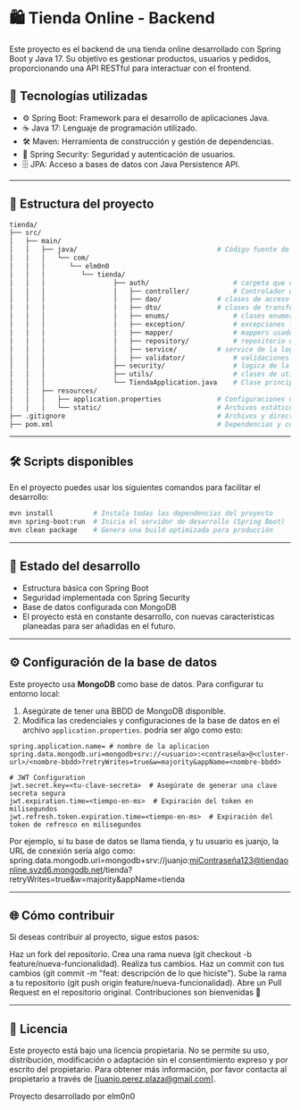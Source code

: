 # 🛍️ Tienda Online - Backend

Este proyecto es el backend de una tienda online desarrollado con Spring Boot y Java 17. Su objetivo es gestionar productos, usuarios y pedidos, proporcionando una API RESTful para interactuar con el frontend.

## 🚀 Tecnologías utilizadas

- ⚙️ Spring Boot: Framework para el desarrollo de aplicaciones Java.
- ☕ Java 17: Lenguaje de programación utilizado.
- 🛠️ Maven: Herramienta de construcción y gestión de dependencias.
- 🔐 Spring Security: Seguridad y autenticación de usuarios.
- 🗄️ JPA: Acceso a bases de datos con Java Persistence API.

---

## 📁 Estructura del proyecto

```bash
tienda/
├── src/
│   ├── main/
│   │   ├── java/           						# Código fuente de la aplicación
│   │   │   └── com/
│   │   │	   └── elm0n0
│   │   │		  └── tienda/
│   │   │           	  ├── auth/  					# carpeta que da nombre al servicio que controla
│   │   │           	  │	  ├── controller/			# Controlador de auth
│   │   │           	  │	  ├── dao/				# clases de acceso a bbdd de auth
│   │   │           	  │	  ├── dto/				# clases de transferencia del controllador auth al exterior
│   │   │           	  │	  ├── enums/				# clases enumeradas de auth
│   │   │           	  │	  ├── exception/			# excepciones lanzadas por el controlador de auth
│   │   │           	  │	  ├── mapper/				# mappers usados para convertir dao's en dto's y viceversa de auth
│   │   │           	  │	  ├── repository/			# repositorio de bbdd de auth
│   │   │           	  │	  ├── service/			# service de la logica de negocio de auth
│   │   │           	  │	  ├── validator/			# validaciones realizadas en la logica de auth
│   │   │           	  ├── security/ 				# logica de la seguridad aplicada a la api
│   │   │           	  ├── utils/					# clases de utilidad para todos los controladores
│   │   │           	  └── TiendaApplication.java  	# Clase principal de arranque
│   │   ├── resources/
│   │   │   ├── application.properties  			# Configuraciones de la aplicación (base de datos, seguridad, etc.)
│   │   │   └── static/                 			# Archivos estáticos
├── .gitignore          							# Archivos y directorios a ignorar en git
├── pom.xml             							# Dependencias y configuración de Maven
```

---

## 🛠️ Scripts disponibles
En el proyecto puedes usar los siguientes comandos para facilitar el desarrollo:

```bash
mvn install          # Instala todas las dependencias del proyecto
mvn spring-boot:run  # Inicia el servidor de desarrollo (Spring Boot)
mvn clean package    # Genera una build optimizada para producción
```

---

## 🧱 Estado del desarrollo
- Estructura básica con Spring Boot
- Seguridad implementada con Spring Security
- Base de datos configurada con MongoDB
- El proyecto está en constante desarrollo, con nuevas características planeadas para ser añadidas en el futuro.

---

## ⚙️ Configuración de la base de datos
Este proyecto usa **MongoDB** como base de datos. Para configurar tu entorno local:

1. Asegúrate de tener una BBDD de MongoDB disponible.
2. Modifica las credenciales y configuraciones de la base de datos en el archivo `application.properties`.
podria ser algo como esto:
```
spring.application.name= # nombre de la aplicacion
spring.data.mongodb.uri=mongodb+srv://<usuario>:<contraseña>@<cluster-url>/<nombre-bbdd>?retryWrites=true&w=majority&appName=<nombre-bbdd>

# JWT Configuration
jwt.secret.key=<tu-clave-secreta>  # Asegúrate de generar una clave secreta segura
jwt.expiration.time=<tiempo-en-ms>  # Expiración del token en milisegundos
jwt.refresh.token.expiration.time=<tiempo-en-ms>  # Expiración del token de refresco en milisegundos
```
Por ejemplo, si tu base de datos se llama tienda, y tu usuario es juanjo, la URL de conexión sería algo como:
spring.data.mongodb.uri=mongodb+srv://juanjo:miContraseña123@tiendaonline.svzd6.mongodb.net/tienda?retryWrites=true&w=majority&appName=tienda
   
---

## 🌐 Cómo contribuir
Si deseas contribuir al proyecto, sigue estos pasos:

Haz un fork del repositorio.
Crea una rama nueva (git checkout -b feature/nueva-funcionalidad).
Realiza tus cambios.
Haz un commit con tus cambios (git commit -m "feat: descripción de lo que hiciste").
Sube la rama a tu repositorio (git push origin feature/nueva-funcionalidad).
Abre un Pull Request en el repositorio original.
Contribuciones son bienvenidas 🚀

---

## 📄 Licencia
Este proyecto está bajo una licencia propietaria. No se permite su uso, distribución, modificación o adaptación sin el consentimiento expreso y por escrito del propietario. Para obtener más información, por favor contacta al propietario a través de [juanjo.perez.plaza@gmail.com].


Proyecto desarrollado por elm0n0
